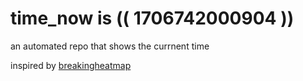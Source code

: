 # time_now is (( 1706742000904 ))

an automated repo that shows the currnent time

inspired by [breakingheatmap](https://github.com/breakingheatmap/breakingheatmap)